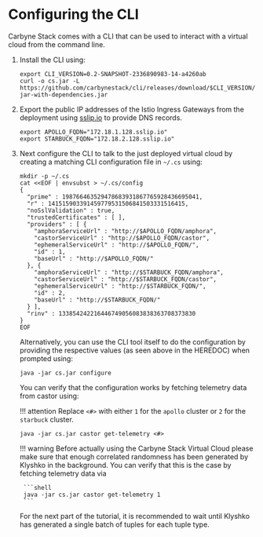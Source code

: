 # Configuring the CLI

Carbyne Stack comes with a CLI that can be used to interact with a virtual
cloud from the command line.

1. Install the CLI using:

    ```shell
    export CLI_VERSION=0.2-SNAPSHOT-2336890983-14-a4260ab
    curl -o cs.jar -L https://github.com/carbynestack/cli/releases/download/$CLI_VERSION/cli-$CLI_VERSION-jar-with-dependencies.jar
    ```

1. Export the public IP addresses of the Istio Ingress Gateways from the
   deployment using [sslip.io](https://sslip.io/) to provide DNS records.

    ```shell
    export APOLLO_FQDN="172.18.1.128.sslip.io"
    export STARBUCK_FQDN="172.18.2.128.sslip.io"
    ```

1. Next configure the CLI to talk to the just deployed virtual cloud by creating
   a matching CLI configuration file in `~/.cs` using:

    ```shell
    mkdir -p ~/.cs
    cat <<EOF | envsubst > ~/.cs/config
    {
      "prime" : 198766463529478683931867765928436695041,
      "r" : 141515903391459779531506841503331516415,
      "noSslValidation" : true,
      "trustedCertificates" : [ ],
      "providers" : [ {
        "amphoraServiceUrl" : "http://$APOLLO_FQDN/amphora",
        "castorServiceUrl" : "http://$APOLLO_FQDN/castor",
        "ephemeralServiceUrl" : "http://$APOLLO_FQDN/",
        "id" : 1,
        "baseUrl" : "http://$APOLLO_FQDN/"
      }, {
        "amphoraServiceUrl" : "http://$STARBUCK_FQDN/amphora",
        "castorServiceUrl" : "http://$STARBUCK_FQDN/castor",
        "ephemeralServiceUrl" : "http://$STARBUCK_FQDN/",
        "id" : 2,
        "baseUrl" : "http://$STARBUCK_FQDN/"
      } ],
      "rinv" : 133854242216446749056083838363708373830
    }
   EOF
    ```

   Alternatively, you can use the CLI tool itself to do the configuration by
   providing the respective values (as seen above in the HEREDOC) when prompted
   using:

    ```shell
    java -jar cs.jar configure
    ```

   You can verify that the configuration works by fetching telemetry data from
   castor using:

   !!! attention
   Replace `<#>` with either `1` for the `apollo` cluster or `2` for the
   `starbuck` cluster.

    ```shell
    java -jar cs.jar castor get-telemetry <#>
    ```

   !!! warning
   Before actually using the Carbyne Stack Virtual Cloud please make sure
   that enough correlated randomness has been generated by Klyshko in the
   background. You can verify that this is the case by fetching telemetry
   data via

        ```shell
        java -jar cs.jar castor get-telemetry 1
        ```

   For the next part of the tutorial, it is recommended to wait until
   Klyshko has generated a single batch of tuples for each tuple type.
